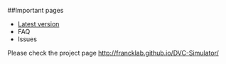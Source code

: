 ##Important pages

* [Latest version](www.github.com)
* FAQ
* Issues

Please check the project page http://francklab.github.io/DVC-Simulator/
